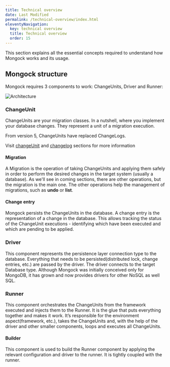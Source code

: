 ```yaml
---
title: Technical overview
date: Last Modified 
permalink: /technical-overview/index.html
eleventyNavigation:
  key: technical overview 
  title: Technical overview
  order: 15
---
```


This section explains all the essential concepts required to understand how Mongock works and its usage. 

## Mongock structure 
Mongock requires 3 components to work: ChangeUnits, Driver and Runner:

![Architecture](../content/images/Architecture-User-HLD.jpg)


### ChangeUnit
ChangeUnits are your migration classes. In a nutshell, where you implement your database changes. They represent a unit of a migration execution.
<div class="tipAlt">From version 5, ChangeUnits have replaced ChangeLogs.
<p>Visit <a href="/migration/">changeUnit</a> and <a href="/changelog/">changelog</a> sections for more information</p>
</div>

#### Migration
A Migration is the operation of taking ChangeUnits and applying them safely in order to perform the desired changes in the target system (usually a database). As we'll see in coming sections, there are other operations, but the migration is the main one. The other operations help the management of migrations, such as **undo** or **list**.

#### Change entry
Mongock persists the ChangeUnits in the database. A change entry is the representation of a change in the database. This allows tracking the status of the ChangeUnit executions - identifying which have been executed and which are pending to be applied.  


### Driver
This component represents the persistence layer connection type to the database. Everything that needs to be persisted(distributed lock, change entries, etc.) are passed by the driver. The driver connects to the target Database type.
Although Mongock was initially conceived only for MongoDB, it has grown and now provides drivers for other NoSQL as well SQL.   

### Runner
This component orchestrates the ChangeUnits from the framework executed and injects them to the Runner. It is the glue that puts everything together and makes it work. It’s responsible for the environment aspect(framework, etc.), takes the ChangeUnits and, with the help of the driver and other smaller components, loops and executes all ChangeUnits.

#### Builder
This component is used to build the Runner component by applying the relevant configuration and driver to the runner. It is tightly coupled with the runner.